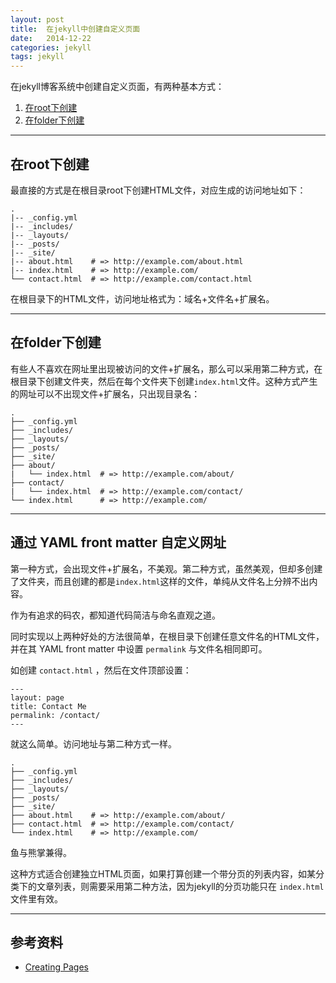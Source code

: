 ```yaml
---
layout: post
title:  在jekyll中创建自定义页面
date:   2014-12-22
categories: jekyll
tags: jekyll
---
```


在jekyll博客系统中创建自定义页面，有两种基本方式：

1. [在root下创建](#root)
2. [在folder下创建](#folder)

---

## 在root下创建
最直接的方式是在根目录root下创建HTML文件，对应生成的访问地址如下：

    .
    |-- _config.yml
    |-- _includes/
    |-- _layouts/
    |-- _posts/
    |-- _site/
    |-- about.html    # => http://example.com/about.html
    |-- index.html    # => http://example.com/
    └── contact.html  # => http://example.com/contact.html

在根目录下的HTML文件，访问地址格式为：域名+文件名+扩展名。

---

## 在folder下创建
有些人不喜欢在网址里出现被访问的文件+扩展名，那么可以采用第二种方式，在根目录下创建文件夹，然后在每个文件夹下创建`index.html`文件。这种方式产生的网址可以不出现文件+扩展名，只出现目录名：

    .
    ├── _config.yml
    ├── _includes/
    ├── _layouts/
    ├── _posts/
    ├── _site/
    ├── about/
    |   └── index.html  # => http://example.com/about/
    ├── contact/
    |   └── index.html  # => http://example.com/contact/
    └── index.html      # => http://example.com/

---

## 通过 YAML front matter 自定义网址
第一种方式，会出现文件+扩展名，不美观。第二种方式，虽然美观，但却多创建了文件夹，而且创建的都是`index.html`这样的文件，单纯从文件名上分辨不出内容。

作为有追求的码农，都知道代码简洁与命名直观之道。

同时实现以上两种好处的方法很简单，在根目录下创建任意文件名的HTML文件，并在其 YAML front matter 中设置 `permalink` 与文件名相同即可。

如创建 `contact.html` ，然后在文件顶部设置：

    ---
    layout: page
    title: Contact Me
    permalink: /contact/
    ---

就这么简单。访问地址与第二种方式一样。

    .
    ├── _config.yml
    ├── _includes/
    ├── _layouts/
    ├── _posts/
    ├── _site/
    ├── about.html    # => http://example.com/about/
    ├── contact.html  # => http://example.com/contact/
    └── index.html    # => http://example.com/

鱼与熊掌兼得。

这种方式适合创建独立HTML页面，如果打算创建一个带分页的列表内容，如某分类下的文章列表，则需要采用第二种方法，因为jekyll的分页功能只在 `index.html` 文件里有效。

---

## 参考资料
* [Creating Pages][Creating-Pages]


[jekyll]:           http://jekyllrb.com
[Creating-Pages]:   http://jekyllrb.com/docs/pages/